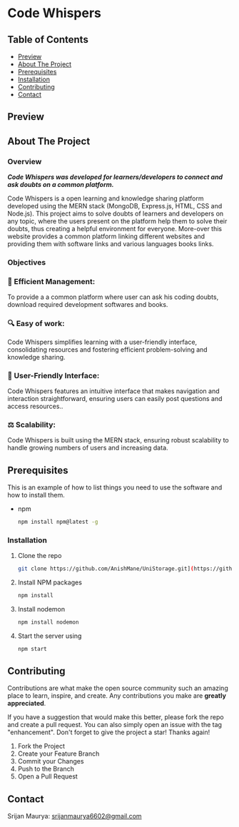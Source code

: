 # Code Whispers

## Table of Contents
- [Preview](#preview)
- [About The Project](#about-the-project)
- [Prerequisites](#prerequisites)
- [Installation](#installation)
- [Contributing](#contributing)
- [Contact](#contact)

## Preview





## About The Project
### Overview

***Code Whispers was developed for learners/developers to connect and ask doubts on a common platform.***


Code Whispers is a open learning and knowledge sharing platform developed using the MERN stack (MongoDB, Express.js, HTML, CSS and Node.js). This project aims to solve doubts of learners and developers on any topic, where the users present on the platform help them to solve their doubts, thus creating a helpful environment for everyone. More-over this website provides a common platform linking different websites and providing them with software links and various languages books links.

### Objectives
### 🚀 Efficient Management: 
To provide a a common platform where user can ask his coding doubts, download required development softwares and books.
### 🔍 Easy of work: 
Code Whispers simplifies learning with a user-friendly interface, consolidating resources and fostering efficient problem-solving and knowledge sharing.
### 🎨 User-Friendly Interface: 
Code Whispers features an intuitive interface that makes navigation and interaction straightforward, ensuring users can easily post questions and access resources..
### ⚖️ Scalability: 
Code Whispers is built using the MERN stack, ensuring robust scalability to handle growing numbers of users and increasing data.

## Prerequisites
This is an example of how to list things you need to use the software and how to install them.
- npm
  ```sh
  npm install npm@latest -g


### Installation

1. Clone the repo
   ```sh
   git clone https://github.com/AnishMane/UniStorage.git](https://github.com/CoolSrj06/code-whispers.git
   ```
2. Install NPM packages
   ```sh
   npm install
   ```
3. Install nodemon  
   ```sh
   npm install nodemon
   ```
4. Start the server using
   ```sh
   npm start
   ```


<!-- CONTRIBUTING -->
## Contributing

Contributions are what make the open source community such an amazing place to learn, inspire, and create. Any contributions you make are **greatly appreciated**.

If you have a suggestion that would make this better, please fork the repo and create a pull request. You can also simply open an issue with the tag "enhancement".
Don't forget to give the project a star! Thanks again!

1. Fork the Project
2. Create your Feature Branch
3. Commit your Changes
4. Push to the Branch
5. Open a Pull Request



<!-- CONTACT -->
## Contact

Srijan Maurya: srijanmaurya6602@gmail.com
